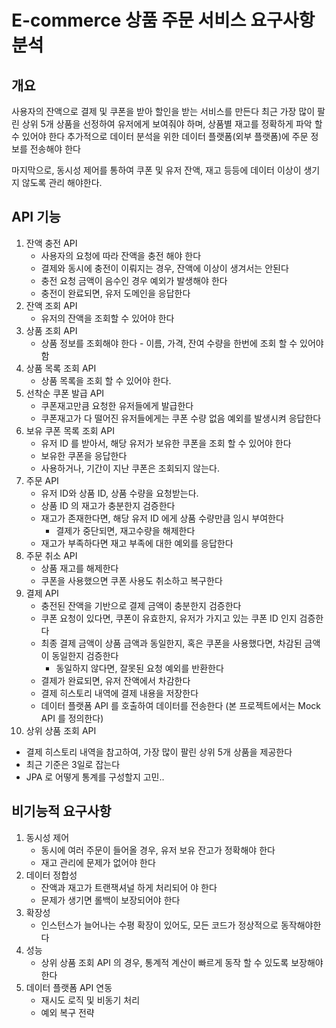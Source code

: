 # E-commerce 상품 주문 서비스 요구사항 분석

## 개요
사용자의 잔액으로 결제 및 쿠폰을 받아 할인을 받는 서비스를 만든다
최근 가장 많이 팔린 상위 5개 상품을 선정하여 유저에게 보여줘야 하며, 상품별 재고를 정확하게 파악 할 수 있어야 한다
추가적으로 데이터 분석을 위한 데이터 플랫폼(외부 플랫폼)에 주문 정보를 전송해야 한다

마지막으로, 동시성 제어를 통하여 쿠폰 및 유저 잔액, 재고 등등에 데이터 이상이 생기지 않도록 관리 해야한다.

## API 기능
1. 잔액 충전 API
   - 사용자의 요청에 따라 잔액을 충전 해야 한다
   - 결제와 동시에 충전이 이뤄지는 경우, 잔액에 이상이 생겨서는 안된다
   - 충전 요청 금액이 음수인 경우 예외가 발생해야 한다
   - 충전이 완료되면, 유저 도메인을 응답한다
2. 잔액 조회 API
    - 유저의 잔액을 조회할 수 있어야 한다
3. 상품 조회 API
   - 상품 정보를 조회해야 한다 - 이름, 가격, 잔여 수량을 한번에 조회 할 수 있어야 함
4. 상품 목록 조회 API
   - 상품 목록을 조회 할 수 있어야 한다.
5. 선착순 쿠폰 발급 API
   - 쿠폰재고만큼 요청한 유저들에게 발급한다
   - 쿠폰재고가 다 떨어진 유저들에게는 쿠폰 수량 없음 예외를 발생시켜 응답한다
6. 보유 쿠폰 목록 조회 API
   - 유저 ID 를 받아서, 해당 유저가 보유한 쿠폰을 조회 할 수 있어야 한다
   - 보유한 쿠폰을 응답한다
   - 사용하거나, 기간이 지난 쿠폰은 조회되지 않는다.
7. 주문 API
   - 유저 ID와 상품 ID, 상품 수량을 요청받는다.
   - 상품 ID 의 재고가 충분한지 검증한다
   - 재고가 존재한다면, 해당 유저 ID 에게 상품 수량만큼 임시 부여한다
     - 결제가 중단되면, 재고수량을 해제한다
   - 재고가 부족하다면 재고 부족에 대한 예외를 응답한다
8. 주문 취소 API
   - 상품 재고를 해제한다
   - 쿠폰을 사용했으면 쿠폰 사용도 취소하고 복구한다
9. 결제 API
   - 충전된 잔액을 기반으로 결제 금액이 충분한지 검증한다
   - 쿠폰 요청이 있다면, 쿠폰이 유효한지, 유저가 가지고 있는 쿠폰 ID 인지 검증한다
   - 최종 결제 금액이 상품 금액과 동일한지, 혹은 쿠폰을 사용했다면, 차감된 금액이 동일한지 검증한다
     - 동일하지 않다면, 잘못된 요청 예외를 반환한다
   - 결제가 완료되면, 유저 잔액에서 차감한다
   - 결제 히스토리 내역에 결제 내용을 저장한다
   - 데이터 플랫폼 API 를 호출하여 데이터를 전송한다 (본 프로젝트에서는 Mock API 를 정의한다)
10. 상위 상품 조회 API
   - 결제 히스토리 내역을 참고하여, 가장 많이 팔린 상위 5개 상품을 제공한다
   - 최근 기준은 3일로 잡는다
   - JPA 로 어떻게 통계를 구성할지 고민..


## 비기능적 요구사항
1. 동시성 제어
   - 동시에 여러 주문이 들어올 경우, 유저 보유 잔고가 정확해야 한다
   - 재고 관리에 문제가 없어야 한다
2. 데이터 정합성
   - 잔액과 재고가 트랜잭셔널 하게 처리되어 야 한다
   - 문제가 생기면 롤백이 보장되어야 한다
3. 확장성
   - 인스턴스가 늘어나는 수평 확장이 있어도, 모든 코드가 정상적으로 동작해야한다
4. 성능
   - 상위 상품 조회 API 의 경우, 통계적 계산이 빠르게 동작 할 수 있도록 보장해야한다
5. 데이터 플랫폼 API 연동
   - 재시도 로직 및 비동기 처리
   - 예외 복구 전략
